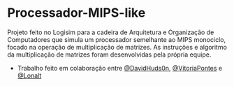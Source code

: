 # Processador-MIPS-like
Projeto feito no Logisim para a cadeira de Arquitetura e Organização de Computadores que simula um processador semelhante ao MIPS monociclo, focado na operação de multiplicação de matrizes. As instruções e algoritmo da multiplicação de matrizes foram desenvolvidas pela própria equipe.
- Trabalho feito em colaboração entre [@DavidHuds0n](https://github.com/DavidHuds0n), [@VitoriaPontes](https://github.com/VitoriaPontes) e [@Lonalt](https://github.com/Lonalt)
